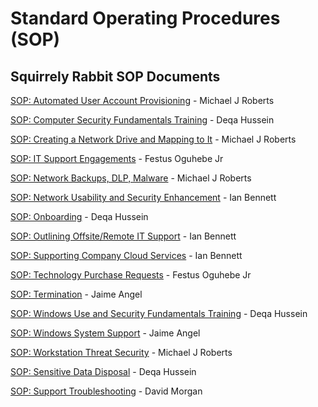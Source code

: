 # Standard Operating Procedures (SOP)

## Squirrely Rabbit SOP Documents

[SOP: Automated User Account Provisioning](https://docs.google.com/document/d/1BZg4szjLjldMzf2ssZHxddnpf-qNEoVK68biz3xl1VU/) - Michael J Roberts

[SOP: Computer Security Fundamentals Training](https://docs.google.com/document/d/1oIcKMeBcCyyg89W798EmgJwJwV45t2U17pxXcSGyKFI/) - Deqa Hussein

[SOP: Creating a Network Drive and Mapping to It](https://docs.google.com/document/d/1yP2FN5rL2A7oocq4oW9-NO5B2JPHbNw0g11UnS7A4aw/) - Michael J Roberts

[SOP: IT Support Engagements](https://docs.google.com/document/d/11zUP_fJX6lSGEcBldMA7soIDFwwVjcBnsbXgRNzvygA/) - Festus Oguhebe Jr

[SOP: Network Backups, DLP, Malware](https://docs.google.com/document/d/1mDTgGt-O0cyKmg3K_-mltejc2rBFBuS7oCuiLE9td0k/) - Michael J Roberts

[SOP: Network Usability and Security Enhancement](https://docs.google.com/document/d/1ySRk-_2VcEjCdDh1f93zzJrUi0yAOAoEe_3OhWjvC8U/) - Ian Bennett

[SOP: Onboarding](https://docs.google.com/document/d/1A6p_PNCr4j8LzZEDvUzsohjZQLiKFPHmC1PKhGt2A5o/) - Deqa Hussein

[SOP: Outlining Offsite/Remote IT Support](https://docs.google.com/document/d/1VnwmlPzJRZH_pTGzZdsQHQM7NNsgAg3eNzTHBSyhC6o/) - Ian Bennett

[SOP: Supporting Company Cloud Services](https://docs.google.com/document/d/1eyV4PizeofLOai8h2bQIHIw3ZDtrLV77koR4Zg3uLjk/) - Ian Bennett

[SOP: Technology Purchase Requests](https://docs.google.com/document/d/1Ykv1HbDyIXAMAzLp62vT28lLM8xsq3dQUR0A0En9Ajk/) - Festus Oguhebe Jr

[SOP: Termination](https://docs.google.com/document/d/1mAzeTzhOte-4iJbHBoPiDwjRGLGo5QN-KUgayiN_prc/) - Jaime Angel

[SOP: Windows Use and Security Fundamentals Training](https://docs.google.com/document/d/1jVxT_3fD0YF2Ybg9-eG05U2OcRLmO2LWgf3cQkJKWQg/) - Deqa Hussein

[SOP: Windows System Support](https://docs.google.com/document/d/1KjP-vL_m2DMQFGyyTthi65IRgwax37WQBpjhda0hNGQ/) - Jaime Angel

[SOP: Workstation Threat Security](https://docs.google.com/document/d/173D5u0Y4Mu98pvmNnNPCH5CKK6-HRzxWBkt_vD993Zk/) - Michael J Roberts



[SOP: Sensitive Data Disposal](https://docs.google.com/document/d/1NPf3YbP4D52jc9MQ7JKKk0vwNr9voObtT6oi2bFFTLU/edit?usp=sharing) - Deqa Hussein

[SOP: Support Troubleshooting](https://docs.google.com/document/d/1GuMCgvDfPQuJQe1k9C-mkZcnETg592O78iTa6JHchs8/edit?usp=drive_link) - David Morgan
